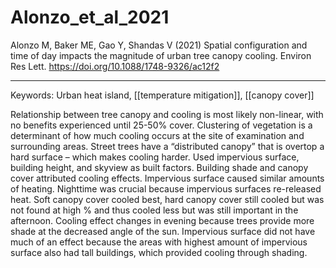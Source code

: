 # Alonzo_et_al_2021

Alonzo M, Baker ME, Gao Y, Shandas V (2021) Spatial configuration and time of day impacts the magnitude of urban tree canopy cooling. Environ Res Lett. https://doi.org/10.1088/1748-9326/ac12f2

---

Keywords: Urban heat island, [[temperature mitigation]], [[canopy cover]]	 

Relationship between tree canopy and cooling is most likely non-linear, with no benefits experienced until 25-50% cover. Clustering of vegetation is a determinant of how much cooling occurs at the site of examination and surrounding areas. Street trees have a “distributed canopy” that is overtop a hard surface – which makes cooling harder. Used impervious surface, building height, and skyview as built factors. Building shade and canopy cover attributed cooling effects. Impervious surface caused similar amounts of heating. Nighttime was crucial because impervious surfaces re-released heat. Soft canopy cover cooled best, hard canopy cover still cooled but was not found at high % and thus cooled less but was still important in the afternoon. Cooling effect changes in evening because trees provide more shade at the decreased angle of the sun. Impervious surface did not have much of an effect because the areas with highest amount of impervious surface also had tall buildings, which provided cooling through shading.
